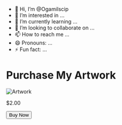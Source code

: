- 👋 Hi, I’m @Ogamilscip
- 👀 I’m interested in ...
- 🌱 I’m currently learning ...
- 💞️ I’m looking to collaborate on ...
- 📫 How to reach me ...
- 😄 Pronouns: ...
- ⚡ Fun fact: ...

<!---
Ogamilscip/Ogamilscip is a ✨ special ✨ repository because its `README.md` (this file) appears on your GitHub profile.
You can click the Preview link to take a look at your changes.
--->
<!DOCTYPE html>
<html lang="en">
<head>
    <meta charset="UTF-8">
    <meta name="viewport" content="width=device-width, initial-scale=1.0">
    <title>Art Purchase</title>
    <link rel="stylesheet" href="styles.css">
</head>
<body>
    <div class="container">
        <h1>Purchase My Artwork</h1>
        <img src="artwork.jpg" alt="Artwork" class="artwork">
        <p class="price">$2.00</p>
        <button id="purchase-button">Buy Now</button>
        <div id="message"></div>
    </div>
    <script src="script.js"></script>
</body>
</html>

